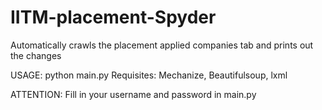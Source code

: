 # IITM-placement-Spyder
Automatically crawls the placement applied companies tab and prints out the changes

USAGE: python main.py
Requisites: Mechanize, Beautifulsoup, lxml

ATTENTION:  Fill in your username and password in main.py
